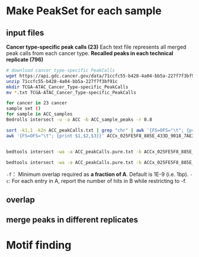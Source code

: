 # Make PeakSet for each sample
## input files
**Cancer type-specific peak calls (23)**
Each text file represents all merged peak calls from each cancer type. 
**Recalled peaks in each technical replicate (796)**
```bash
# download cancer type-specific PeakCalls
wget https://api.gdc.cancer.gov/data/71ccfc55-b428-4a04-bb5a-227f7f3bf91c
unzip 71ccfc55-b428-4a04-bb5a-227f7f3bf91c
mkdir TCGA-ATAC_Cancer_Type-specific_PeakCalls
mv *.txt TCGA-ATAC_Cancer_Type-specific_PeakCalls
```
```bash
for cancer in 23 cancer
sample set ()
for sample in ACC_samples
Bedrolls intersect -u -a ACC -b ACC_sample_peaks -r 0.8
```
```bash
sort -k1,1 -k2n ACC_peakCalls.txt | grep "chr" | awk '{FS=OFS="\t"; {print $1,$2,$3,$4}}' > ACC_peakCalls.pure.txt
awk '{FS=OFS="\t"; {print $1,$2,$3}}' ACCx_025FE5F8_885E_433D_9018_7AE322A92285_X034_S09_L133_B1_T1_PMRG.insertions.peaks001.bed | grep "chr"> ACCx_025FE5F8_885E_433D_9018_7AE322A92285_X034_S09_L133_B1_T1_PMRG.insertions.peaks001.pure.bed


bedtools intersect -wa -a ACC_peakCalls.pure.txt -b ACCx_025FE5F8_885E_433D_9018_7AE322A92285_X034_S09_L133_B1_T1_PMRG.insertions.peaks001.pure.bed -sorted -filenames -f 1.0 

bedtools intersect -wa -a ACC_peakCalls.pure.txt -b ACCx_025FE5F8_885E_433D_9018_7AE322A92285_X034_S09_L133_B1_T1_PMRG.insertions.peaks001.pure.bed -sorted -filenames -c -f 1.0
```
`-f`： Minimum overlap required as **a fraction of A**. Default is 1E-9 (i.e. 1bp).
`-c`: For each entry in A, report the number of hits in B while restricting to -f.
## overlap
## merge peaks in different replicates
# Motif finding

<!--stackedit_data:
eyJoaXN0b3J5IjpbLTExNTI1NzU5NjcsLTY3MjA2MDY4OCwtMT
A3NDM3ODQ2LC0xODQ3MzI3OTM5LDM1MzIxOSwtMjEzNzc1OTc5
NSwtMjExNzg5NjMxLDU3OTU5OTE3NSwtMTkyNTc5MDU2LC03Nj
Q2NjI3MDEsMjg4NTk5MjkwLDE1ODc3MzkzNTIsLTIwNTIyNzAz
MTIsMTQ1NDA5MzYzNywtMTUxOTM4MjQxNiwtMzQyMTYzNzEsLT
E5NTEwNDMwMjddfQ==
-->